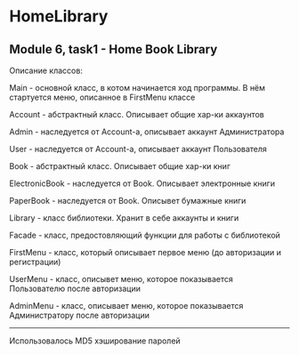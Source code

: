 # HomeLibrary
Module 6, task1 - Home Book Library
-------------------------------------------
Описание классов:

Main - основной класс, в котом начинается ход программы. В нём стартуется меню, описанное в FirstMenu классе

Account - абстрактный класс. Описывает общие хар-ки аккаунтов

Admin - наследуется от Account-а, описывает аккаунт Администратора

User - наследуется от Account-а, описывает аккаунт Пользователя

Book - абстрактный класс. Описывает общие хар-ки книг

ElectronicBook - наследуется от Book. Описывает электронные книги

PaperBook - наследуется от Book. Описывет бумажные книги

Library - класс библиотеки. Хранит в себе аккаунты и книги

Facade - класс, предостовляющий функции для работы с библиотекой

FirstMenu - класс, который описывает первое меню (до авторизации и регистрации)

UserMenu - класс, описывет меню, которое показывается Пользователю после авторизации

AdminMenu - класс, описывает меню, которое показывается Администратору после авторизации 

--------------------------------------
Использовалось MD5 хэширование паролей

